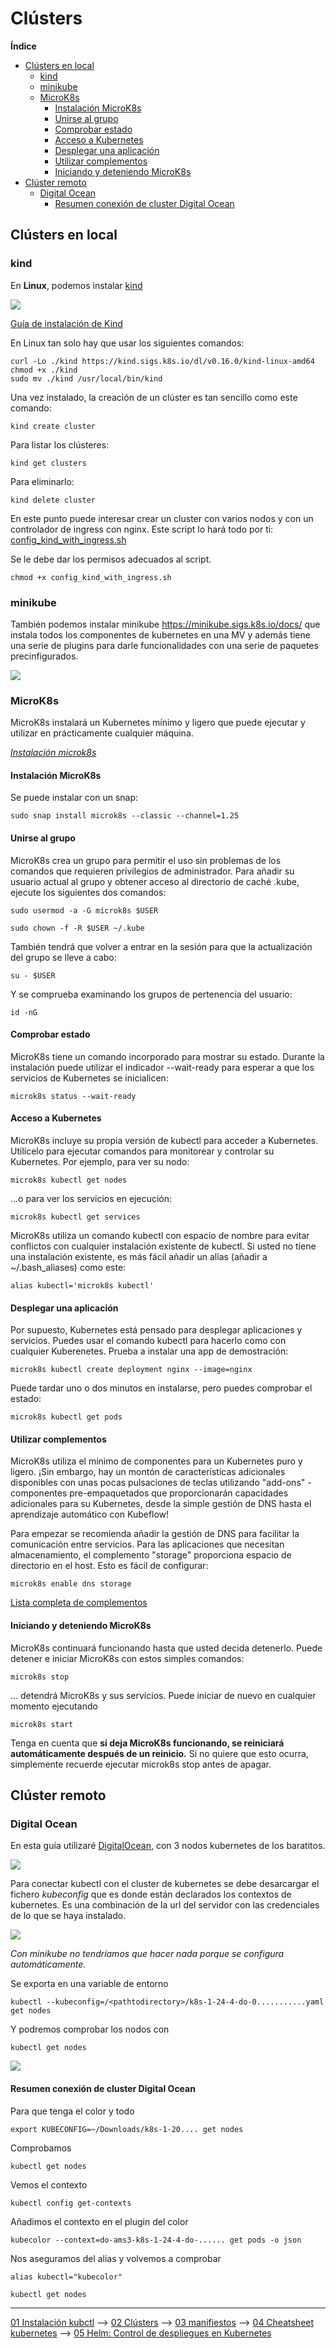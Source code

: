 # Clústers 
 
 **Índice**

 - [Clústers en local](#clústers-en-local)
    - [kind](#kind)
    - [minikube](#minikube)
    - [MicroK8s](#microk8s)
      - [Instalación MicroK8s](#instalación-microk8s)
      - [Unirse al grupo](#unirse-al-grupo)
      - [Comprobar estado](#comprobar-estado)
      - [Acceso a Kubernetes](#acceso-a-kubernetes)
      - [Desplegar una aplicación](#desplegar-una-aplicación)
      - [Utilizar complementos](#utilizar-complementos)
      - [Iniciando y deteniendo MicroK8s](#iniciando-y-deteniendo-microk8s)
  - [Clúster remoto](#clúster-remoto)
    - [Digital Ocean](#digital-ocean)
      - [Resumen conexión de cluster Digital Ocean](#resumen-conexión-de-cluster-digital-ocean)


## Clústers en local

### kind

En **Linux**, podemos instalar [kind](https://kind.sigs.k8s.io/)

![](../img/kind.png)

[Guía de instalación de Kind](https://kind.sigs.k8s.io/docs/user/quick-start)

En Linux tan solo hay que usar los siguientes comandos:

```shell
curl -Lo ./kind https://kind.sigs.k8s.io/dl/v0.16.0/kind-linux-amd64
chmod +x ./kind
sudo mv ./kind /usr/local/bin/kind
```

Una vez instalado, la creación de un clúster es tan sencillo como este comando:

```shell
kind create cluster
```

Para listar los clústeres:

```shell
kind get clusters
```

Para eliminarlo:

```shell
kind delete cluster
```

En este punto puede interesar crear un cluster con varios nodos y con un controlador de ingress con nginx. Este script lo hará todo por ti: [config_kind_with_ingress.sh](files/config_kind_with_ingress.sh)

Se le debe dar los permisos adecuados al script.

```shell
chmod +x config_kind_with_ingress.sh
```

### minikube
También podemos instalar minikube https://minikube.sigs.k8s.io/docs/ que instala todos los componentes de kubernetes en una MV y además tiene una serie de plugins para darle funcionalidades con una serie de paquetes precinfigurados.

![](../img/minikube.png)

### MicroK8s

MicroK8s instalará un Kubernetes mínimo y ligero que puede ejecutar y utilizar en prácticamente cualquier máquina.

[*Instalación microk8s*](https://microk8s.io/docs/getting-started)
#### Instalación MicroK8s
 Se puede instalar con un snap:
```shell
sudo snap install microk8s --classic --channel=1.25
```

#### Unirse al grupo

MicroK8s crea un grupo para permitir el uso sin problemas de los comandos que requieren privilegios de administrador. Para añadir su usuario actual al grupo y obtener acceso al directorio de caché .kube, ejecute los siguientes dos comandos:
```shell
sudo usermod -a -G microk8s $USER
```
```shell
sudo chown -f -R $USER ~/.kube
```
También tendrá que volver a entrar en la sesión para que la actualización del grupo se lleve a cabo:
```shell
su - $USER
```
Y se comprueba examinando los grupos de pertenencia del usuario:
```shell
id -nG
```

#### Comprobar estado

MicroK8s tiene un comando incorporado para mostrar su estado. Durante la instalación puede utilizar el indicador --wait-ready para esperar a que los servicios de Kubernetes se inicialicen:
```shell
microk8s status --wait-ready
```

#### Acceso a Kubernetes

MicroK8s incluye su propia versión de kubectl para acceder a Kubernetes. Utilícelo para ejecutar comandos para monitorear y controlar su Kubernetes. Por ejemplo, para ver su nodo:
```shell
microk8s kubectl get nodes
```
...o para ver los servicios en ejecución:
```shell
microk8s kubectl get services
```
MicroK8s utiliza un comando kubectl con espacio de nombre para evitar conflictos con cualquier instalación existente de kubectl. Si usted no tiene una instalación existente, es más fácil añadir un alias (añadir a ~/.bash_aliases) como este:
```shell
alias kubectl='microk8s kubectl'
```
#### Desplegar una aplicación

Por supuesto, Kubernetes está pensado para desplegar aplicaciones y servicios. Puedes usar el comando kubectl para hacerlo como con cualquier Kuberenetes. Prueba a instalar una app de demostración:
```shell
microk8s kubectl create deployment nginx --image=nginx
```
Puede tardar uno o dos minutos en instalarse, pero puedes comprobar el estado:
```shell
microk8s kubectl get pods
```
#### Utilizar complementos

MicroK8s utiliza el mínimo de componentes para un Kubernetes puro y ligero. ¡Sin embargo, hay un montón de características adicionales disponibles con unas pocas pulsaciones de teclas utilizando "add-ons" - componentes pre-empaquetados que proporcionarán capacidades adicionales para su Kubernetes, desde la simple gestión de DNS hasta el aprendizaje automático con Kubeflow!

Para empezar se recomienda añadir la gestión de DNS para facilitar la comunicación entre servicios. Para las aplicaciones que necesitan almacenamiento, el complemento "storage" proporciona espacio de directorio en el host. Esto es fácil de configurar:
```shell
microk8s enable dns storage
```
[Lista completa de complementos](https://microk8s.io/docs/addons#heading--list)

#### Iniciando y deteniendo MicroK8s

MicroK8s continuará funcionando hasta que usted decida detenerlo. Puede detener e iniciar MicroK8s con estos simples comandos:
```shell
microk8s stop
```
... detendrá MicroK8s y sus servicios. Puede iniciar de nuevo en cualquier momento ejecutando
```shell
microk8s start
```
Tenga en cuenta que **si deja MicroK8s funcionando, se reiniciará automáticamente después de un reinicio.** Si no quiere que esto ocurra, simplemente recuerde ejecutar microk8s stop antes de apagar.

## Clúster remoto

### Digital Ocean
En esta guía utilizaré [DigitalOcean](https://m.do.co/c/98c9ca613f37), con 3 nodos kubernetes de los baratitos.

![](../img/DigitalOcean.png)

Para conectar kubectl con el cluster de kubernetes se debe desarcargar el fichero *kubeconfig* que es donde están declarados los contextos de kubernetes. Es una combinación de la url del servidor con las credenciales de lo que se haya instalado. 

![](../img/kubeconfig.png)

*Con minikube no tendríamos que hacer nada porque se configura automáticamente.*

Se exporta en una variable de entorno
```shell
kubectl --kubeconfig=/<pathtodirectory>/k8s-1-24-4-do-0...........yaml get nodes
```
Y podremos comprobar los nodos con
```shell
kubectl get nodes
```

![](../img/get-nodes.png)

#### Resumen conexión de cluster Digital Ocean
Para que tenga el color y todo
```shell
export KUBECONFIG=~/Downloads/k8s-1-20.... get nodes
```
Comprobamos
```shell
kubectl get nodes
```
Vemos el contexto
```shell
kubectl config get-contexts
```
Añadimos el contexto en el plugin del color
```shell
kubecolor --context=do-ams3-k8s-1-24-4-do-...... get pods -o json
```
Nos aseguramos del alias y volvemos a comprobar
```shell
alias kubectl="kubecolor"
```
```shell
kubectl get nodes
```

---

[01 Instalación kubctl](guias/01-kubectl.md) --> [02 Clústers](guias/02-clusters.md) --> [03 manifiestos](guias/03-manifiestos.md) --> [04 Cheatsheet kubernetes](guias/04-cheatsheet.md) --> [05 Helm: Control de despliegues en Kubernetes](guias/05-helm.md)